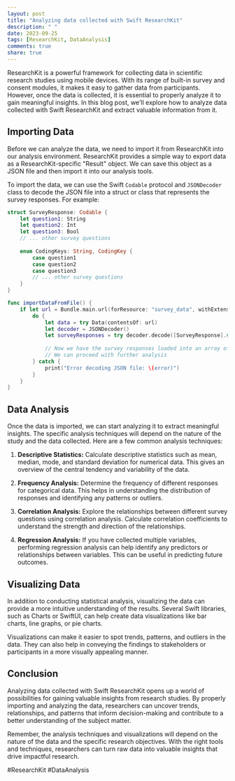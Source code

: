 ```yaml
---
layout: post
title: "Analyzing data collected with Swift ResearchKit"
description: " "
date: 2023-09-25
tags: [ResearchKit, DataAnalysis]
comments: true
share: true
---
```


ResearchKit is a powerful framework for collecting data in scientific research studies using mobile devices. With its range of built-in survey and consent modules, it makes it easy to gather data from participants. However, once the data is collected, it is essential to properly analyze it to gain meaningful insights. In this blog post, we'll explore how to analyze data collected with Swift ResearchKit and extract valuable information from it.

## Importing Data

Before we can analyze the data, we need to import it from ResearchKit into our analysis environment. ResearchKit provides a simple way to export data as a ResearchKit-specific "Result" object. We can save this object as a JSON file and then import it into our analysis tools.

To import the data, we can use the Swift `Codable` protocol and `JSONDecoder` class to decode the JSON file into a struct or class that represents the survey responses. For example:

```swift
struct SurveyResponse: Codable {
    let question1: String
    let question2: Int
    let question3: Bool
    // ... other survey questions
        
    enum CodingKeys: String, CodingKey {
        case question1
        case question2
        case question3
        // ... other survey questions
    }
}

func importDataFromFile() {
    if let url = Bundle.main.url(forResource: "survey_data", withExtension: "json") {
        do {
            let data = try Data(contentsOf: url)
            let decoder = JSONDecoder()
            let surveyResponses = try decoder.decode([SurveyResponse].self, from: data)
            
            // Now we have the survey responses loaded into an array of SurveyResponse objects
            // We can proceed with further analysis
        } catch {
            print("Error decoding JSON file: \(error)")
        }
    }
}
```

## Data Analysis

Once the data is imported, we can start analyzing it to extract meaningful insights. The specific analysis techniques will depend on the nature of the study and the data collected. Here are a few common analysis techniques:

1. **Descriptive Statistics:** Calculate descriptive statistics such as mean, median, mode, and standard deviation for numerical data. This gives an overview of the central tendency and variability of the data.

2. **Frequency Analysis:** Determine the frequency of different responses for categorical data. This helps in understanding the distribution of responses and identifying any patterns or outliers.

3. **Correlation Analysis:** Explore the relationships between different survey questions using correlation analysis. Calculate correlation coefficients to understand the strength and direction of the relationships.

4. **Regression Analysis:** If you have collected multiple variables, performing regression analysis can help identify any predictors or relationships between variables. This can be useful in predicting future outcomes.

## Visualizing Data

In addition to conducting statistical analysis, visualizing the data can provide a more intuitive understanding of the results. Several Swift libraries, such as Charts or SwiftUI, can help create data visualizations like bar charts, line graphs, or pie charts.

Visualizations can make it easier to spot trends, patterns, and outliers in the data. They can also help in conveying the findings to stakeholders or participants in a more visually appealing manner.

## Conclusion

Analyzing data collected with Swift ResearchKit opens up a world of possibilities for gaining valuable insights from research studies. By properly importing and analyzing the data, researchers can uncover trends, relationships, and patterns that inform decision-making and contribute to a better understanding of the subject matter.

Remember, the analysis techniques and visualizations will depend on the nature of the data and the specific research objectives. With the right tools and techniques, researchers can turn raw data into valuable insights that drive impactful research.

#ResearchKit #DataAnalysis